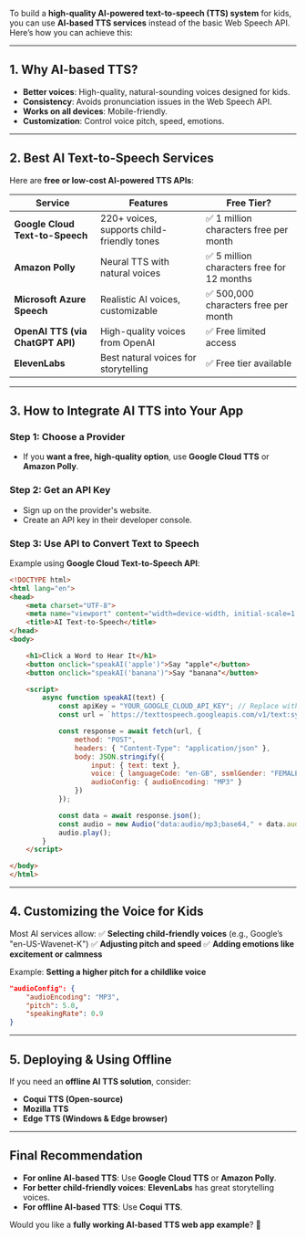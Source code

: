 To build a **high-quality AI-powered text-to-speech (TTS) system** for kids, you can use **AI-based TTS services** instead of the basic Web Speech API. Here’s how you can achieve this:

---

## **1. Why AI-based TTS?**
- **Better voices**: High-quality, natural-sounding voices designed for kids.
- **Consistency**: Avoids pronunciation issues in the Web Speech API.
- **Works on all devices**: Mobile-friendly.
- **Customization**: Control voice pitch, speed, emotions.

---

## **2. Best AI Text-to-Speech Services**
Here are **free or low-cost AI-powered TTS APIs**:

| **Service** | **Features** | **Free Tier?** |
|------------|-------------|---------------|
| **Google Cloud Text-to-Speech** | 220+ voices, supports child-friendly tones | ✅ 1 million characters free per month |
| **Amazon Polly** | Neural TTS with natural voices | ✅ 5 million characters free for 12 months |
| **Microsoft Azure Speech** | Realistic AI voices, customizable | ✅ 500,000 characters free per month |
| **OpenAI TTS (via ChatGPT API)** | High-quality voices from OpenAI | ✅ Free limited access |
| **ElevenLabs** | Best natural voices for storytelling | ✅ Free tier available |

---

## **3. How to Integrate AI TTS into Your App**
### **Step 1: Choose a Provider**
- If you **want a free, high-quality option**, use **Google Cloud TTS** or **Amazon Polly**.

### **Step 2: Get an API Key**
- Sign up on the provider's website.
- Create an API key in their developer console.

### **Step 3: Use API to Convert Text to Speech**
Example using **Google Cloud Text-to-Speech API**:

```html
<!DOCTYPE html>
<html lang="en">
<head>
    <meta charset="UTF-8">
    <meta name="viewport" content="width=device-width, initial-scale=1.0">
    <title>AI Text-to-Speech</title>
</head>
<body>

    <h1>Click a Word to Hear It</h1>
    <button onclick="speakAI('apple')">Say "apple"</button>
    <button onclick="speakAI('banana')">Say "banana"</button>

    <script>
        async function speakAI(text) {
            const apiKey = "YOUR_GOOGLE_CLOUD_API_KEY"; // Replace with your API key
            const url = `https://texttospeech.googleapis.com/v1/text:synthesize?key=${apiKey}`;

            const response = await fetch(url, {
                method: "POST",
                headers: { "Content-Type": "application/json" },
                body: JSON.stringify({
                    input: { text: text },
                    voice: { languageCode: "en-GB", ssmlGender: "FEMALE" },
                    audioConfig: { audioEncoding: "MP3" }
                })
            });

            const data = await response.json();
            const audio = new Audio("data:audio/mp3;base64," + data.audioContent);
            audio.play();
        }
    </script>

</body>
</html>
```

---

## **4. Customizing the Voice for Kids**
Most AI services allow:
✅ **Selecting child-friendly voices** (e.g., Google’s "en-US-Wavenet-K")
✅ **Adjusting pitch and speed**
✅ **Adding emotions like excitement or calmness**

Example: **Setting a higher pitch for a childlike voice**
```json
"audioConfig": {
    "audioEncoding": "MP3",
    "pitch": 5.0,
    "speakingRate": 0.9
}
```

---

## **5. Deploying & Using Offline**
If you need an **offline AI TTS solution**, consider:
- **Coqui TTS (Open-source)**
- **Mozilla TTS**
- **Edge TTS (Windows & Edge browser)**

---

## **Final Recommendation**
- **For online AI-based TTS**: Use **Google Cloud TTS** or **Amazon Polly**.
- **For better child-friendly voices**: **ElevenLabs** has great storytelling voices.
- **For offline AI-based TTS**: Use **Coqui TTS**.

Would you like a **fully working AI-based TTS web app example**? 🚀
